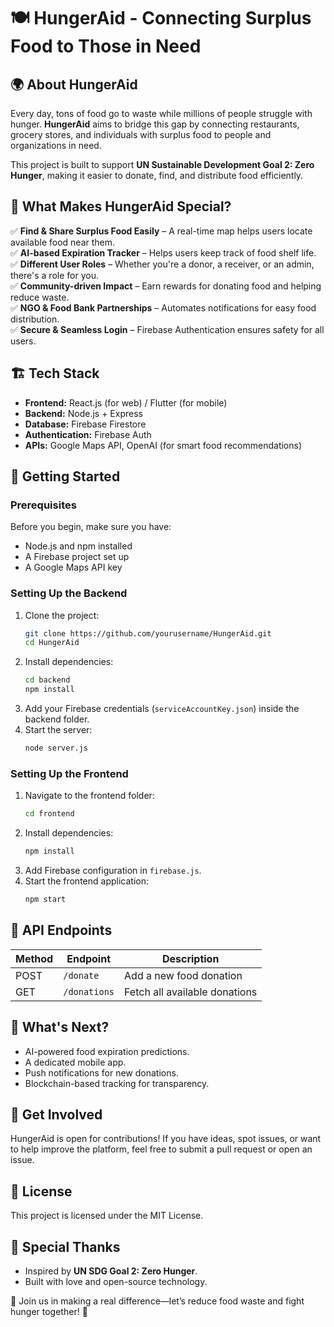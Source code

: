 # 🍽️ HungerAid - Connecting Surplus Food to Those in Need

## 🌍 About HungerAid
Every day, tons of food go to waste while millions of people struggle with hunger. **HungerAid** aims to bridge this gap by connecting restaurants, grocery stores, and individuals with surplus food to people and organizations in need. 

This project is built to support **UN Sustainable Development Goal 2: Zero Hunger**, making it easier to donate, find, and distribute food efficiently.

## 🎯 What Makes HungerAid Special?
✅ **Find & Share Surplus Food Easily** – A real-time map helps users locate available food near them.  
✅ **AI-based Expiration Tracker** – Helps users keep track of food shelf life.  
✅ **Different User Roles** – Whether you're a donor, a receiver, or an admin, there's a role for you.  
✅ **Community-driven Impact** – Earn rewards for donating food and helping reduce waste.  
✅ **NGO & Food Bank Partnerships** – Automates notifications for easy food distribution.  
✅ **Secure & Seamless Login** – Firebase Authentication ensures safety for all users.

## 🏗️ Tech Stack
- **Frontend:** React.js (for web) / Flutter (for mobile)
- **Backend:** Node.js + Express
- **Database:** Firebase Firestore
- **Authentication:** Firebase Auth
- **APIs:** Google Maps API, OpenAI (for smart food recommendations)

## 🚀 Getting Started
### Prerequisites
Before you begin, make sure you have:
- Node.js and npm installed
- A Firebase project set up
- A Google Maps API key

### Setting Up the Backend
1. Clone the project:
   ```sh
   git clone https://github.com/yourusername/HungerAid.git
   cd HungerAid
   ```
2. Install dependencies:
   ```sh
   cd backend
   npm install
   ```
3. Add your Firebase credentials (`serviceAccountKey.json`) inside the backend folder.
4. Start the server:
   ```sh
   node server.js
   ```

### Setting Up the Frontend
1. Navigate to the frontend folder:
   ```sh
   cd frontend
   ```
2. Install dependencies:
   ```sh
   npm install
   ```
3. Add Firebase configuration in `firebase.js`.
4. Start the frontend application:
   ```sh
   npm start
   ```

## 📜 API Endpoints
| Method | Endpoint        | Description                     |
|--------|----------------|---------------------------------|
| POST   | `/donate`      | Add a new food donation        |
| GET    | `/donations`   | Fetch all available donations  |

## 🌟 What's Next?
- AI-powered food expiration predictions.
- A dedicated mobile app.
- Push notifications for new donations.
- Blockchain-based tracking for transparency.

## 🤝 Get Involved
HungerAid is open for contributions! If you have ideas, spot issues, or want to help improve the platform, feel free to submit a pull request or open an issue.

## 📜 License
This project is licensed under the MIT License.

## 🙌 Special Thanks
- Inspired by **UN SDG Goal 2: Zero Hunger**.
- Built with love and open-source technology.

🚀 Join us in making a real difference—let’s reduce food waste and fight hunger together! 🌱
